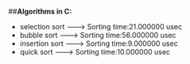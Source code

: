 ##**Algorithms in C:**

- selection sort ---> Sorting time:21.000000 usec
- bubble sort ---> Sorting time:56.000000 usec
- insertion sort ---> Sorting time:9.000000 usec
- quick sort ---> Sorting time:10.000000 usec

